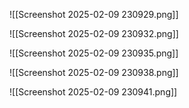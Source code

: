 ![[Screenshot 2025-02-09 230929.png]]

![[Screenshot 2025-02-09 230932.png]]

![[Screenshot 2025-02-09 230935.png]]


![[Screenshot 2025-02-09 230938.png]]

![[Screenshot 2025-02-09 230941.png]]